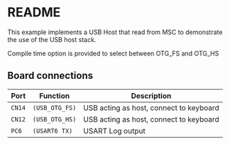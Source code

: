 # README

This example implements a USB Host that read from MSC
to demonstrate the use of the USB host stack.

Compile time option is provided to select between OTG_FS and OTG_HS

## Board connections

| Port   | Function       | Description                               |
| -------| -------------- | ----------------------------------------- |
| `CN14` | `(USB_OTG_FS)` | USB acting as host, connect to keyboard   |
| `CN12` | `(USB_OTG_HS)` | USB acting as host, connect to keyboard   |
| `PC6`  | `(USART6 TX)`  | USART Log output                          |
